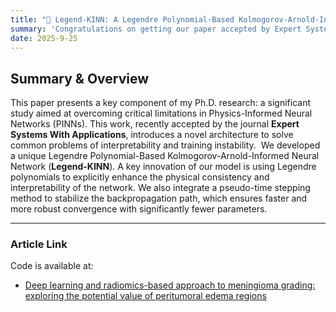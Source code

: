 ```yaml
---
title: "🎉 Legend-KINN: A Legendre Polynomial-Based Kolmogorov-Arnold-Informed Neural Network for Efficient PDE Solving"
summary: 'Congratulations on getting our paper accepted by Expert Systems With Applications (ESWA)!' # 使用单引号
date: 2025-9-25
---
```

## Summary & Overview


This paper presents a key component of my Ph.D. research: a significant study aimed at overcoming critical limitations in Physics-Informed Neural Networks (PINNs). This work, recently accepted by the journal **Expert Systems With Applications**, introduces a novel architecture to solve common problems of interpretability and training instability.
﻿
We developed a unique Legendre Polynomial-Based Kolmogorov-Arnold-Informed Neural Network (**Legend-KINN**). A key innovation of our model is using Legendre polynomials to explicitly enhance the physical consistency and interpretability of the network. We also integrate a pseudo-time stepping method to stabilize the backpropagation path, which ensures faster and more robust convergence with significantly fewer parameters.

---

### Article Link

Code is available at:
* [Deep learning and radiomics-based approach to meningioma grading: exploring the potential value of peritumoral edema regions](https://github.com/zhang-zhuo001/Legend-KINN)


